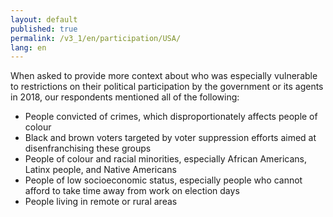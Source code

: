 ```yaml
---
layout: default
published: true
permalink: /v3_1/en/participation/USA/
lang: en
---
```


When asked to provide more context about who was especially vulnerable to restrictions on their political participation by the government or its agents in 2018, our respondents mentioned all of the following:
-	People convicted of crimes, which disproportionately affects people of colour
-	Black and brown voters targeted by voter suppression efforts aimed at disenfranchising these groups
-	People of colour and racial minorities, especially African Americans, Latinx people, and Native Americans
-	People of low socioeconomic status, especially people who cannot afford to take time away from work on election days
-	People living in remote or rural areas

